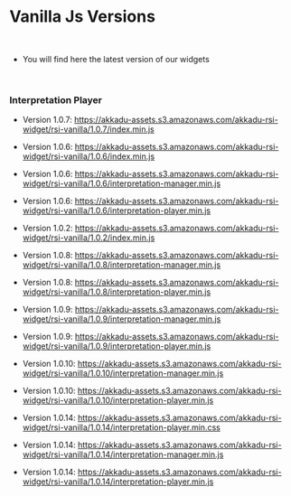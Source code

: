 
# Vanilla Js Versions

<br>

* You will find here the latest version of our widgets

<br>

### Interpretation Player

 - Version 1.0.7: https://akkadu-assets.s3.amazonaws.com/akkadu-rsi-widget/rsi-vanilla/1.0.7/index.min.js
 - Version 1.0.6: https://akkadu-assets.s3.amazonaws.com/akkadu-rsi-widget/rsi-vanilla/1.0.6/index.min.js 

 - Version 1.0.6: https://akkadu-assets.s3.amazonaws.com/akkadu-rsi-widget/rsi-vanilla/1.0.6/interpretation-manager.min.js 
 - Version 1.0.6: https://akkadu-assets.s3.amazonaws.com/akkadu-rsi-widget/rsi-vanilla/1.0.6/interpretation-player.min.js

 - Version 1.0.2: https://akkadu-assets.s3.amazonaws.com/akkadu-rsi-widget/rsi-vanilla/1.0.2/index.min.js 
 
 - Version 1.0.8: https://akkadu-assets.s3.amazonaws.com/akkadu-rsi-widget/rsi-vanilla/1.0.8/interpretation-manager.min.js 
 - Version 1.0.8: https://akkadu-assets.s3.amazonaws.com/akkadu-rsi-widget/rsi-vanilla/1.0.8/interpretation-player.min.js 
 - Version 1.0.9: https://akkadu-assets.s3.amazonaws.com/akkadu-rsi-widget/rsi-vanilla/1.0.9/interpretation-manager.min.js 
 - Version 1.0.9: https://akkadu-assets.s3.amazonaws.com/akkadu-rsi-widget/rsi-vanilla/1.0.9/interpretation-player.min.js 
 - Version 1.0.10: https://akkadu-assets.s3.amazonaws.com/akkadu-rsi-widget/rsi-vanilla/1.0.10/interpretation-manager.min.js 
 - Version 1.0.10: https://akkadu-assets.s3.amazonaws.com/akkadu-rsi-widget/rsi-vanilla/1.0.10/interpretation-player.min.js 
 - Version 1.0.14: https://akkadu-assets.s3.amazonaws.com/akkadu-rsi-widget/rsi-vanilla/1.0.14/interpretation-player.min.css 
 - Version 1.0.14: https://akkadu-assets.s3.amazonaws.com/akkadu-rsi-widget/rsi-vanilla/1.0.14/interpretation-manager.min.js 
 - Version 1.0.14: https://akkadu-assets.s3.amazonaws.com/akkadu-rsi-widget/rsi-vanilla/1.0.14/interpretation-player.min.js